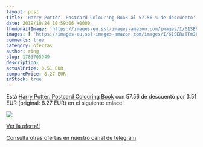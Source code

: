 ```yaml
---
layout: post
title: 'Harry Potter. Postcard Colouring Book al 57.56 % de descuento'
date: 2019/10/24 10:59:06 +0000
thumbnailImage: 'https://images-eu.ssl-images-amazon.com/images/I/61SERzTTmJL._SL200_.jpg'
images: [ 'https://images-eu.ssl-images-amazon.com/images/I/61SERzTTmJL._SL200_.jpg' ]
comments: true
category: ofertas
author: ring
slug: 1783705949
description:
actualPrice: 3.51 EUR
comparePrice: 8.27 EUR
inStock: true
---
```


Está [Harry Potter. Postcard Colouring Book](https://www.amazon.com/dp/1783705949/?tag=redken08-20) con 57.56 de descuento por 3.51 EUR (original: 8.27 EUR) en el siguiente enlace!

[![](https://images-eu.ssl-images-amazon.com/images/I/61SERzTTmJL._SL200_.jpg)](https://www.amazon.com/dp/1783705949/?tag=redken08-20)

[Ver la oferta!!](https://www.amazon.com/dp/1783705949/?tag=redken08-20)

[Consulta otras ofertas en nuestro canal de telegram](https://t.me/s/ofertas25)
